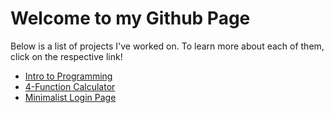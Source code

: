 # Welcome to my Github Page

Below is a list of projects I've worked on. To learn more about each of them, click on the respective link!

- [Intro to Programming](https://count-montecristo.github.io/intro-to-programming-dorado/)
- [4-Function Calculator](https://count-montecristo.github.io/calculator/)
- [Minimalist Login Page](https://count-montecristo.github.io/minimalist-login-page/)
